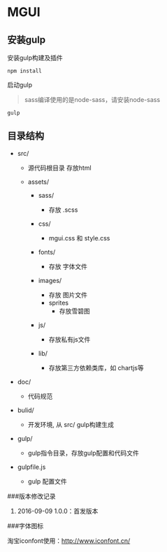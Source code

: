 
# MGUI

## 安装gulp

安装gulp构建及插件

`npm install`

启动gulp
> sass编译使用的是node-sass，请安装node-sass

`gulp`


## 目录结构
- src/ 
    + 源代码根目录 存放html
    
    - assets/

        - sass/
            + 存放 .scss

        - css/
            + mgui.css 和 style.css
    
        - fonts/
            + 存放 字体文件
    
        - images/
            + 存放 图片文件
            
            - sprites
                 + 存放雪碧图
    
        - js/
            + 存放私有js文件
    
        - lib/
            + 存放第三方依赖类库，如 chartjs等

- doc/
    + 代码规范

- bulid/
    + 开发环境, 从 src/ gulp构建生成
   
- gulp/
    + gulp指令目录，存放gulp配置和代码文件

- gulpfile.js
    + gulp 配置文件




###版本修改记录

 1. 2016-09-09 1.0.0：首发版本

###字体图标

淘宝iconfont使用：http://www.iconfont.cn/

  [1]: http://www.iconfont.cn/